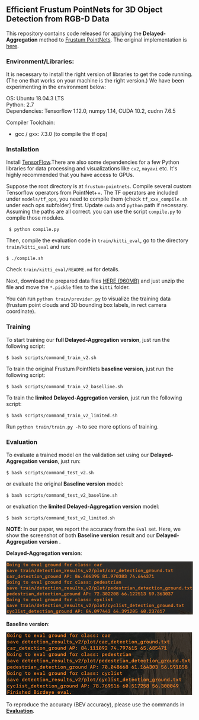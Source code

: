 ## Efficient Frustum PointNets for 3D Object Detection from RGB-D Data

This repository contains code released for applying the **Delayed-Aggregation** method to [Frustum PointNets](https://arxiv.org/abs/1711.08488). The original implementation is [here](https://github.com/charlesq34/frustum-pointnets). 

### Environment/Libraries:
It is necessary to install the right version of libraries to get the code running. (The one that works on your machine is the right version.)
We have been experimenting in the environment below: <br>

OS: Ubuntu 18.04.3 LTS <br>
Python: 2.7 <br>
Dependencies: Tensorflow 1.12.0, numpy 1.14, CUDA 10.2, cudnn 7.6.5

Compiler Toolchain: 
- gcc / gxx: 7.3.0 (to compile the tf ops)

### Installation
Install <a href="https://www.tensorflow.org/install/">TensorFlow</a>.There are also some dependencies for a few Python libraries for data processing and visualizations like `cv2`, `mayavi`  etc. It's highly recommended that you have access to GPUs.

Suppose the root directory is at `frustum-pointnets`. Compile several custom Tensorflow operators from PointNet++. The TF operators are included under `models/tf_ops`, you need to compile them (check `tf_xxx_compile.sh` under each ops subfolder) first. Update `cuda` and `python` path if necessary. Assuming the paths are all correct. you can use the script `compile.py` to compile those modules.
```
 $ python compile.py
```
Then, compile the evaluation code in `train/kitti_eval`, go to the directory `train/kitti_eval` and run:
```
$ ./compile.sh
```
Check `train/kitti_eval/README.md` for details.

Next, download the prepared data files <a href="https://shapenet.cs.stanford.edu/media/frustum_data.zip" target="_blank">HERE (960MB)</a> and just unzip the file and move the `*.pickle` files to the `kitti` folder.

You can run `python train/provider.py` to visualize the training data (frustum point clouds and 3D bounding box labels, in rect camera coordinate).


### Training

To start training our **full Delayed-Aggregation version**, just run the following script:
```
$ bash scripts/command_train_v2.sh
```
To train the original Frustum PointNets **baseline version**, just run the following script:
```
$ bash scripts/command_train_v2_baselline.sh
```
To train the **limited Delayed-Aggregation version**, just run the following script:
```
$ bash scripts/command_train_v2_limited.sh
```

Run `python train/train.py -h` to see more options of training. 


### Evaluation
To evaluate a trained model on the validation set using our **Delayed-Aggregation version**, just run:
```
$ bash scripts/command_test_v2.sh
```
or evaluate the original **Baseline version** model:
```
$ bash scripts/command_test_v2_baseline.sh
```
or evaluation the **limited Delayed-Aggregation version** model:
```
$ bash scripts/command_test_v2_limited.sh
```

**NOTE**: In our paper, we report the accuracy from the `Eval` set. Here, we show the screenshot of both **Baseline version** result and our **Delayed-Aggregation version** .

**Delayed-Aggregation version**:

![our_DA_result](our_result_DA.png)

**Baseline version**:

![baseline](baseline.png)

To reproduce the accuracy (BEV accuracy), please use the commands in [**Evaluation**](#Evaluation).
